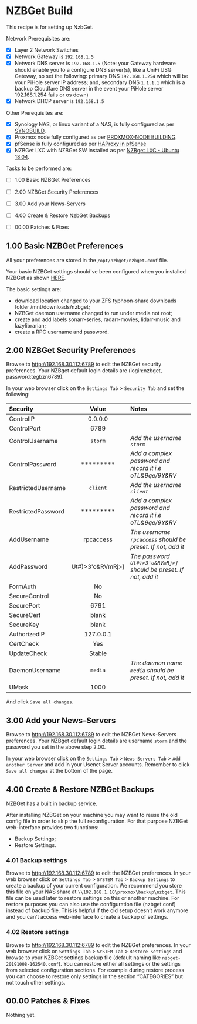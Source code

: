 # NZBGet Build
This recipe is for setting up NzbGet.

Network Prerequisites are:
- [x] Layer 2 Network Switches
- [x] Network Gateway is `192.168.1.5`
- [x] Network DNS server is `192.168.1.5` (Note: your Gateway hardware should enable you to a configure DNS server(s), like a UniFi USG Gateway, so set the following: primary DNS `192.168.1.254` which will be your PiHole server IP address; and, secondary DNS `1.1.1.1` which is a backup Cloudfare DNS server in the event your PiHole server 192.168.1.254 fails or os down)
- [x] Network DHCP server is `192.168.1.5`

Other Prerequisites are:
- [x] Synology NAS, or linux variant of a NAS, is fully configured as per [SYNOBUILD](https://github.com/ahuacate/synobuild#synobuild).
- [x] Proxmox node fully configured as per [PROXMOX-NODE BUILDING](https://github.com/ahuacate/proxmox-node/blob/master/README.md#proxmox-node-building).
- [x] pfSense is fully configured as per [HAProxy in pfSense](https://github.com/ahuacate/proxmox-reverseproxy/blob/master/README.md#haproxy-in-pfsense)
- [x] NZBGet LXC with NZBGet SW installed as per [NZBget LXC - Ubuntu 18.04](https://github.com/ahuacate/proxmox-lxc-media/blob/master/README.md#300-nzbget-lxc---ubuntu-1804).

Tasks to be performed are:
- [ ] 1.00 Basic NZBGet Preferences
- [ ] 2.00 NZBGet Security Preferences
- [ ] 3.00 Add your News-Servers
- [ ] 4.00 Create & Restore NzbGet Backups
- [ ] 00.00 Patches & Fixes


## 1.00 Basic NZBGet Preferences
All your preferences are stored in the `/opt/nzbget/nzbget.conf` file. 

Your basic NZBGet settings should've been configured when you installed NZBGet as shown [HERE](https://github.com/ahuacate/proxmox-lxc-media/blob/master/README.md#308-edit-nzbget-configuration-file---ubuntu-1804).

The basic settings are:
*  download location changed to your ZFS typhoon-share downloads folder /mnt/downloads/nzbget;
*  NZBGet daemon username changed to run under media not root;
*  create and add labels sonarr-series, radarr-movies, lidarr-music and lazylibrarian;
*  create a RPC username and password.


## 2.00 NZBGet Security Preferences
Browse to http://192.168.30.112:6789 to edit the NZBGet security preferences. Your NZBget default login details are (login:nzbget, password:tegbzn6789).

In your web browser click on the `Settings Tab` > `Security Tab` and set the following:

| Security | Value | Notes
| :---  | :---: | :---
| ControlIP | 0.0.0.0
| ControlPort | 6789
| ControlUsername | `storm` | *Add the username `storm`*
| ControlPassword | ********* | *Add a complex password and record it i.e oTL&9qe/9Y&RV*
| RestrictedUsername | `client` | *Add the username `client`*
| RestrictedPassword | ********* | *Add a complex password and record it i.e oTL&9qe/9Y&RV*
| AddUsername | rpcaccess | *The username `rpcaccess` should be preset. If not, add it*
| AddPassword | Ut#)>3'o&RVmRj>] | *The password `Ut#)>3'o&RVmRj>]` should be preset. If not, add it*
| FormAuth | No
| SecureControl | No
| SecurePort | 6791
| SecureCert | blank
| SecureKey | blank
| AuthorizedIP | 127.0.0.1
| CertCheck | Yes
| UpdateCheck | Stable
| DaemonUsername | `media` | *The daemon name `media` should be preset. If not, add it*
| UMask | 1000

And click `Save all changes`.


## 3.00 Add your News-Servers
Browse to http://192.168.30.112:6789 to edit the NZBGet News-Servers preferences. Your NZBget default login details are username `storm` and the password you set in the above step 2.00.

In your web browser click on the `Settings Tab` > `News-Servers Tab` > `Add another Server` and add in your Usenet Server accounts. Remember to click `Save all changes` at the bottom of the page.


## 4.00 Create & Restore NZBGet Backups

NZBGet has a built in backup service.

After installing NZBGet on your machine you may want to reuse the old config file in order to skip the full reconfiguration. For that purpose NZBGet web-interface provides two functions:

*  Backup Settings;
*  Restore Settings.

### 4.01 Backup settings
Browse to http://192.168.30.112:6789 to edit the NZBGet preferences.
In your web browser click on `Settings Tab` > `SYSTEM Tab` > `Backup Settings` to create a backup of your current configuration. We recommend you store this file on your NAS share at `\\192.168.1.10\proxmox\backup\nzbget`. This file can be used later to restore settings on this or another machine. For restore purposes you can also use the configuration file (nzbget.conf) instead of backup file. This is helpful if the old setup doesn’t work anymore and you can’t access web-interface to create a backup of settings.

### 4.02 Restore settings
Browse to http://192.168.30.112:6789 to edit the NZBGet preferences.
In your web browser click on `Settings Tab` > `SYSTEM Tab` > `Restore Settings` and browse to your NZBGet settings backup file (default naming like `nzbget-20191008-162540.conf`). You can restore either all settings or the settings from selected configuration sections. For example during restore process you can choose to restore only settings in the section “CATEGORIES” but not touch other settings.


## 00.00 Patches & Fixes
Nothing yet.
